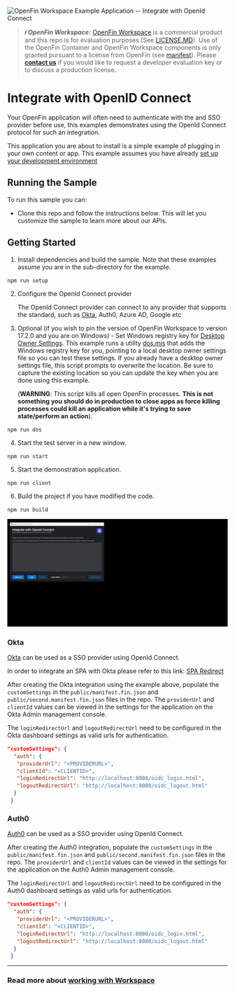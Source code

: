 ![OpenFin Workspace Example Application -- Integrate with OpenId Connect](../../assets/OpenFin-Workspace-Starter.png)

> **_:information_source: OpenFin Workspace:_** [OpenFin Workspace](https://www.openfin.co/workspace/) is a commercial product and this repo is for evaluation purposes (See [LICENSE.MD](LICENSE.MD)). Use of the OpenFin Container and OpenFin Workspace components is only granted pursuant to a license from OpenFin (see [manifest](public/manifest.fin.json)). Please [**contact us**](https://www.openfin.co/workspace/poc/) if you would like to request a developer evaluation key or to discuss a production license.

# Integrate with OpenID Connect

Your OpenFin application will often need to authenticate with the and SSO provider before use, this examples demonstrates using the OpenId Connect protocol for such an integration.

This application you are about to install is a simple example of plugging in your own content or app. This example assumes you have already [set up your development environment](https://developers.openfin.co/of-docs/docs/set-up-your-dev-environment)

## Running the Sample

To run this sample you can:

- Clone this repo and follow the instructions below. This will let you customize the sample to learn more about our APIs.

## Getting Started

1. Install dependencies and build the sample. Note that these examples assume you are in the sub-directory for the example.

```shell
npm run setup
```

2. Configure the OpenId Connect provider

   The OpenId Connect provider can connect to any provider that supports the standard, such as [Okta](#okta), Auth0, Azure AD, Google etc

3. Optional (if you wish to pin the version of OpenFin Workspace to version 17.2.0 and you are on Windows) - Set Windows registry key for [Desktop Owner Settings](https://developers.openfin.co/docs/desktop-owner-settings).
   This example runs a utility [dos.mjs](./scripts/dos.mjs) that adds the Windows registry key for you, pointing to a local desktop owner
   settings file so you can test these settings. If you already have a desktop owner settings file, this script prompts to overwrite the location. Be sure to capture the existing location so you can update the key when you are done using this example.

   (**WARNING**: This script kills all open OpenFin processes. **This is not something you should do in production to close apps as force killing processes could kill an application while it's trying to save state/perform an action**).

```shell
npm run dos
```

4. Start the test server in a new window.

```shell
npm run start
```

5. Start the demonstration application.

```shell
npm run client
```

6. Build the project if you have modified the code.

```shell
npm run build
```

![Integrate with OpenId Connect](openfin-integrate-with-openid-connect.gif)

### Okta

[Okta](https://developer.okta.com/) can be used as a SSO provider using OpenId Connect.

In order to integrate an SPA with Okta please refer to this link: [SPA Redirect](https://developer.okta.com/docs/guides/sign-into-spa-redirect/react/main/)

After creating the Okta integration using the example above, populate the `customSettings` in the `public/manifest.fin.json` and `public/second.manifest.fin.json` files in the repo. The `providerUrl` and `clientId` values can be viewed in the settings for the application on the Okta Admin management console.

The `loginRedirectUrl` and `logoutRedirectUrl` need to be configured in the Okta dashboard settings as valid urls for authentication.

```json
"customSettings": {
  "auth": {
   "providerUrl": "<PROVIDERURL>",
   "clientId": "<CLIENTID>",
   "loginRedirectUrl": "http://localhost:8080/oidc_login.html",
   "logoutRedirectUrl": "http://localhost:8080/oidc_logout.html"
  }
 }
```

### Auth0

[Auth0](https://auth0.com/docs/authenticate/protocols/openid-connect-protocol) can be used as a SSO provider using OpenId Connect.

After creating the Auth0 integration, populate the `customSettings` in the `public/manifest.fin.json` and `public/second.manifest.fin.json` files in the repo. The `providerUrl` and `clientId` values can be viewed in the settings for the application on the Auth0 Admin management console.

The `loginRedirectUrl` and `logoutRedirectUrl` need to be configured in the Auth0 dashboard settings as valid urls for authentication.

```json
"customSettings": {
  "auth": {
   "providerUrl": "<PROVIDERURL>",
   "clientId": "<CLIENTID>",
   "loginRedirectUrl": "http://localhost:8080/oidc_login.html",
   "logoutRedirectUrl": "http://localhost:8080/oidc_logout.html"
  }
 }
```

---

### Read more about [working with Workspace](https://developers.openfin.co/of-docs/docs/overview-of-workspace)
